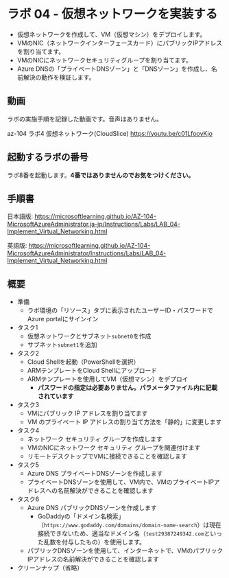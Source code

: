 # ラボ 04 - 仮想ネットワークを実装する

- 仮想ネットワークを作成して、VM（仮想マシン）をデプロイします。
- VMのNIC（ネットワークインターフェースカード）にパブリックIPアドレスを割り当てます。
- VMのNICにネットワークセキュリティグループを割り当てます。
- Azure DNSの「プライベートDNSゾーン」と「DNSゾーン」を作成し、名前解決の動作を検証します。

## 動画

ラボの実施手順を記録した動画です。音声はありません。

<!--
AZ-104 ラボ04 仮想ネットワークを実装する(CloudSlice)
https://youtu.be/GJrq0U39ig8
-->


az-104 ラボ4 仮想ネットワーク(CloudSlice)
https://youtu.be/c01LfooyKjo


## 起動するラボの番号

ラボ8番を起動します。**4番ではありませんのでお気をつけください。**

## 手順書

日本語版:
https://microsoftlearning.github.io/AZ-104-MicrosoftAzureAdministrator.ja-jp/Instructions/Labs/LAB_04-Implement_Virtual_Networking.html

英語版:
https://microsoftlearning.github.io/AZ-104-MicrosoftAzureAdministrator/Instructions/Labs/LAB_04-Implement_Virtual_Networking.html

## 概要

- 準備
  - ラボ環境の「リソース」タブに表示されたユーザーID・パスワードでAzure portalにサインイン
- タスク1
  - 仮想ネットワークとサブネット`subnet0`を作成
  - サブネット`subnet1`を追加
- タスク2
  - Cloud Shellを起動（PowerShellを選択）
  - ARMテンプレートをCloud Shellにアップロード
  - ARMテンプレートを使用してVM（仮想マシン）をデプロイ
    - **パスワードの指定は必要ありません。パラメータファイル内に記載されています**
- タスク3
  - VMにパブリック IP アドレスを割り当てます
  - VM のプライベート IP アドレスの割り当て方法を「静的」に変更します
- タスク4
  - ネットワーク セキュリティ グループを作成します
  - VMのNICにネットワーク セキュリティ グループを関連付けます
  - リモートデスクトップでVMに接続できることを確認します
- タスク5
  - Azure DNS プライベートDNSゾーンを作成します
  - プライベートDNSゾーンを使用して、VM内で、VMのプライベートIPアドレスへの名前解決ができることを確認します
- タスク6
  - Azure DNS パブリックDNSゾーンを作成します
    - GoDaddyの「ドメイン名検索」（`https://www.godaddy.com/domains/domain-name-search`）は現在接続できないため、適当なドメイン名（`test29387249342.com`といった乱数を付与したもの）を使用します。
  - パブリックDNSゾーンを使用して、インターネットで、VMのパブリックIPアドレスの名前解決ができることを確認します
- クリーンナップ（省略）
